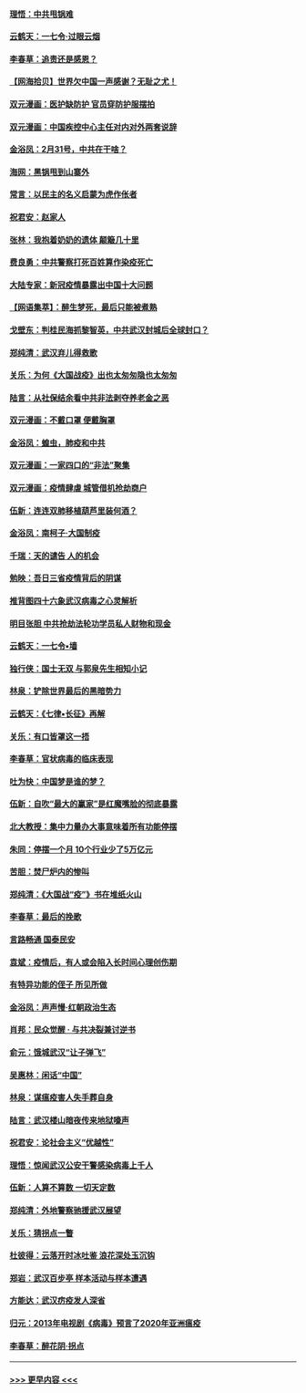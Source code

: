 #### [理悟：中共甩锅难](../pages/nsc993/n11925355.md?t=03090903) 
#### [云鹤天：一七令·过眼云烟](../pages/nsc993/n11925284.md?t=03090903) 
#### [李春草：追责还是感恩？](../pages/nsc993/n11925274.md?t=03090903) 
#### [【网海拾贝】世界欠中国一声感谢？无耻之尤！](../pages/nsc993/n11925239.md?t=03090903) 
#### [双元漫画：医护缺防护 官员穿防护服摆拍](../pages/nsc993/n11923899.md?t=03090903) 
#### [双元漫画：中国疾控中心主任对内对外两套说辞](../pages/nsc993/n11921994.md?t=03090903) 
#### [金浴凤：2月31号，中共在干啥？](../pages/nsc993/n11922706.md?t=03090903) 
#### [海网：黑锅甩到山寨外](../pages/nsc993/n11922688.md?t=03090903) 
#### [常言：以民主的名义启蒙为虎作伥者](../pages/nsc993/n11922217.md?t=03090903) 
#### [祝君安：赵家人](../pages/nsc993/n11922209.md?t=03090903) 
#### [张林：我抱着奶奶的遗体 颠簸几十里](../pages/nsc993/n11920945.md?t=03090903) 
#### [费良勇：中共警察打死百姓算作染疫死亡](../pages/nsc993/n11919264.md?t=03090903) 
#### [大陆专家：新冠疫情暴露出中国十大问题](../pages/nsc993/n11919187.md?t=03090903) 
#### [【网语集萃】：醉生梦死，最后只能被煮熟](../pages/nsc993/n11918994.md?t=03090903) 
#### [戈壁东：判桂民海抓黎智英，中共武汉封城后全球封口？](../pages/nsc993/n11917982.md?t=03090903) 
#### [郑纯清：武汉弃儿得救歌](../pages/nsc993/n11917881.md?t=03090903) 
#### [关乐：为何《大国战疫》出也太匆匆隐也太匆匆](../pages/nsc993/n11917792.md?t=03090903) 
#### [陆言：从社保结余看中共非法剥夺养老金之恶](../pages/nsc993/n11917084.md?t=03090903) 
#### [双元漫画：不戴口罩 便戴胸罩](../pages/nsc993/n11916447.md?t=03090903) 
#### [金浴凤：蝗虫，肺疫和中共](../pages/nsc993/n11916904.md?t=03090903) 
#### [双元漫画：一家四口的“非法”聚集](../pages/nsc993/n11916378.md?t=03090903) 
#### [双元漫画：疫情肆虐 城管借机抢劫商户](../pages/nsc993/n11916310.md?t=03090903) 
#### [伍新：连连双肺移植葫芦里装何酒？](../pages/nsc993/n11913667.md?t=03090903) 
#### [金浴凤：南柯子·大国制疫](../pages/nsc993/n11913657.md?t=03090903) 
#### [千瑞：天的谴告  人的机会](../pages/nsc993/n11913309.md?t=03090903) 
#### [勉映：吾日三省疫情背后的阴谋](../pages/nsc993/n11913079.md?t=03090903) 
#### [推背图四十六象武汉病毒之心灵解析](../pages/nsc993/n11911761.md?t=03090903) 
#### [明目张胆 中共抢劫法轮功学员私人财物和现金](../pages/nsc993/n11910262.md?t=03090903) 
#### [云鹤天：一七令▪墙](../pages/nsc993/n11910627.md?t=03090903) 
#### [独行侠：国士无双 与郭泉先生相知小记](../pages/nsc993/n11910613.md?t=03090903) 
#### [林泉：铲除世界最后的黑暗势力](../pages/nsc993/n11909320.md?t=03090903) 
#### [云鹤天：《七律▪长征》再解](../pages/nsc993/n11909327.md?t=03090903) 
#### [关乐：有口皆罩这一捂](../pages/nsc993/n11908393.md?t=03090903) 
#### [李春草：官状病毒的临床表现](../pages/nsc993/n11908339.md?t=03090903) 
#### [吐为快：中国梦是谁的梦？](../pages/nsc993/n11906564.md?t=03090903) 
#### [伍新：自吹“最大的赢家”是红魔嘴脸的彻底暴露](../pages/nsc993/n11906407.md?t=03090903) 
#### [北大教授：集中力量办大事意味着所有功能停摆](../pages/nsc993/n11904800.md?t=03090903) 
#### [朱同：停摆一个月 10个行业少了5万亿元](../pages/nsc993/n11904498.md?t=03090903) 
#### [苦胆：焚尸炉内的惨叫](../pages/nsc993/n11904479.md?t=03090903) 
#### [郑纯清：《大国战“疫”》书在堆纸火山](../pages/nsc993/n11904450.md?t=03090903) 
#### [李春草：最后的挽歌](../pages/nsc993/n11904441.md?t=03090903) 
#### [言路畅通 国泰民安](../pages/nsc993/n11904222.md?t=03090903) 
#### [袁斌：疫情后，有人或会陷入长时间心理创伤期](../pages/nsc993/n11901514.md?t=03090903) 
#### [有特异功能的侄子 所见所做](../pages/nsc993/n11901154.md?t=03090903) 
#### [金浴凤：声声慢‧红朝政治生态](../pages/nsc993/n11899553.md?t=03090903) 
#### [肖邦：民众觉醒 · 与共决裂兼讨逆书](../pages/nsc993/n11898435.md?t=03090903) 
#### [俞元：饿城武汉“让子弹飞”](../pages/nsc993/n11898344.md?t=03090903) 
#### [吴惠林：闲话“中国”](../pages/nsc993/n11898182.md?t=03090903) 
#### [林泉：谋瘟疫害人失手葬自身](../pages/nsc993/n11897892.md?t=03090903) 
#### [陆言：武汉楼山暗夜传来地狱嚎声](../pages/nsc993/n11897033.md?t=03090903) 
#### [祝君安：论社会主义“优越性”](../pages/nsc993/n11897005.md?t=03090903) 
#### [理悟：惊闻武汉公安干警感染病毒上千人](../pages/nsc993/n11896947.md?t=03090903) 
#### [伍新：人算不算数 一切天定数](../pages/nsc993/n11893372.md?t=03090903) 
#### [郑纯清：外地警察驰援武汉展望](../pages/nsc993/n11893115.md?t=03090903) 
#### [关乐：猜拐点一瞥](../pages/nsc993/n11893020.md?t=03090903) 
#### [杜彼得：云落开时冰吐鉴 浪花深处玉沉钩](../pages/nsc993/n11892107.md?t=03090903) 
#### [郑岩：武汉百步亭 样本活动与样本遭遇](../pages/nsc993/n11892310.md?t=03090903) 
#### [方能达：武汉疠疫发人深省](../pages/nsc993/n11891376.md?t=03090903) 
#### [归元：2013年电视剧《病毒》预言了2020年亚洲瘟疫](../pages/nsc993/n11891126.md?t=03090903) 
#### [李春草：醉花阴·拐点](../pages/nsc993/n11890567.md?t=03090903) 

----
#### [ >>> 更早内容 <<< ](../indexes/nsc993-earlier.md)
